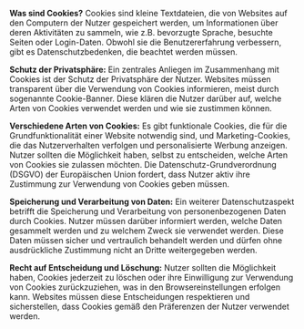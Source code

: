 
**Was sind Cookies?**
Cookies sind kleine Textdateien, die von Websites auf den Computern der Nutzer gespeichert werden, um Informationen über deren Aktivitäten zu sammeln, wie z.B. bevorzugte Sprache, besuchte Seiten oder Login-Daten. Obwohl sie die Benutzererfahrung verbessern, gibt es Datenschutzbedenken, die beachtet werden müssen.

**Schutz der Privatsphäre:** Ein zentrales Anliegen im Zusammenhang mit Cookies ist der Schutz der Privatsphäre der Nutzer. Websites müssen transparent über die Verwendung von Cookies informieren, meist durch sogenannte Cookie-Banner. Diese klären die Nutzer darüber auf, welche Arten von Cookies verwendet werden und wie sie zustimmen können.

**Verschiedene Arten von Cookies:** Es gibt funktionale Cookies, die für die Grundfunktionalität einer Website notwendig sind, und Marketing-Cookies, die das Nutzerverhalten verfolgen und personalisierte Werbung anzeigen. Nutzer sollten die Möglichkeit haben, selbst zu entscheiden, welche Arten von Cookies sie zulassen möchten. Die Datenschutz-Grundverordnung (DSGVO) der Europäischen Union fordert, dass Nutzer aktiv ihre Zustimmung zur Verwendung von Cookies geben müssen.

**Speicherung und Verarbeitung von Daten:** Ein weiterer Datenschutzaspekt betrifft die Speicherung und Verarbeitung von personenbezogenen Daten durch Cookies. Nutzer müssen darüber informiert werden, welche Daten gesammelt werden und zu welchem Zweck sie verwendet werden. Diese Daten müssen sicher und vertraulich behandelt werden und dürfen ohne ausdrückliche Zustimmung nicht an Dritte weitergegeben werden.

**Recht auf Entscheidung und Löschung:** Nutzer sollten die Möglichkeit haben, Cookies jederzeit zu löschen oder ihre Einwilligung zur Verwendung von Cookies zurückzuziehen, was in den Browsereinstellungen erfolgen kann. Websites müssen diese Entscheidungen respektieren und sicherstellen, dass Cookies gemäß den Präferenzen der Nutzer verwendet werden.